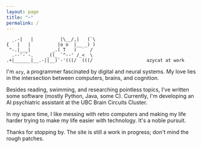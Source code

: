 ```yaml
---
layout: page
title: "~"
permalink: /
---
```

```
  _.-|   |          |\__/,|   (`\
{   |   |          |o o  |__ _) )
 "-.|___|        _.( T   )  `  /
  .--'-`-.     _((_ `^--' /_<  \
.+|______|__.-||__)`-'(((/  (((/                    azycat at work
```

I'm `azy`, a programmer fascinated by digital and neural systems. My love lies in the intersection between computers, brains, and cognition.

Besides reading, swimming, and researching pointless topics, I've written some software (mostly Python, Java, some C). Currently, I'm developing an AI psychiatric assistant at the UBC Brain Circuits Cluster.

In my spare time, I like messing with retro computers and making my life harder trying to make my life easier with technology. It's a noble pursuit.

Thanks for stopping by. The site is still a work in progress; don't mind the rough patches.
